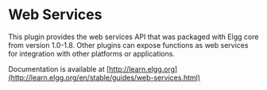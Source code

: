 Web Services
============

This plugin provides the web services API that was packaged with Elgg core from
version 1.0-1.8. Other plugins can expose functions as web services for
integration with other platforms or applications.

Documentation is available at [http://learn.elgg.org](http://learn.elgg.org/en/stable/guides/web-services.html)